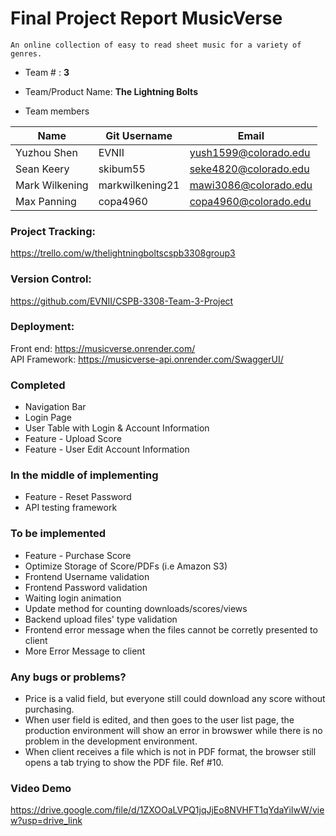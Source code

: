 # Final Project Report **MusicVerse**

	An online collection of easy to read sheet music for a variety of genres.
	
* Team # : **3**
* Team/Product Name: **The Lightning Bolts**

* Team members
  
| Name           	| Git Username    	| Email                 	|
|----------------	|-----------------	|-----------------------	|
| Yuzhou Shen    	| EVNII           	| yush1599@colorado.edu 	|
| Sean Keery     	| skibum55        	| seke4820@colorado.edu 	|
| Mark Wilkening 	| markwilkening21 	| mawi3086@colorado.edu 	|
| Max Panning    	| copa4960        	| copa4960@colorado.edu 	|

### Project Tracking: 
https://trello.com/w/thelightningboltscspb3308group3

### Version Control:
https://github.com/EVNII/CSPB-3308-Team-3-Project

### Deployment:
Front end: https://musicverse.onrender.com/  
API Framework: https://musicverse-api.onrender.com/SwaggerUI/

### Completed
* Navigation Bar
* Login Page
* User Table with Login & Account Information
* Feature - Upload Score
* Feature - User Edit Account Information

### In the middle of implementing

* Feature - Reset Password
* API testing framework

### To be implemented

* Feature - Purchase Score
* Optimize Storage of Score/PDFs (i.e Amazon S3)
* Frontend Username validation
* Frontend Password validation
* Waiting login animation
* Update method for counting downloads/scores/views
* Backend upload files' type validation
* Frontend error message when the files cannot be corretly presented to client
* More Error Message to client

### Any bugs or problems?

* Price is a valid field, but everyone still could download any score without purchasing.
* When user field is edited, and then goes to the user list page, the production environment will show an error in browswer while there is no problem in the development environment.
* When client receives a file which is not in PDF format, the browser still opens a tab trying to show the PDF file. Ref #10.

### Video Demo
https://drive.google.com/file/d/1ZXOOaLVPQ1jqJjEo8NVHFT1qYdaYiIwW/view?usp=drive_link  
